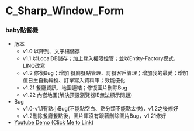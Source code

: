 # C_Sharp_Window_Form
### baby點餐機
* 版本
  * v1.0 以陣列、文字檔儲存
  * v1.1 以LocalDB儲存；加上登入權限控管；並以Entity-Factory模式、LINQ改寫
  * v1.2 修復Bug；增加 餐廳餐點管理、訂餐客戶管理；增加我的最愛；增加值日生自動輪換、訂單寫入資料庫；效能優化
  * v1.21 餐廳資訊、地圖連結；修復圖片刪除Bug
  * v1.22 內嵌地圖(解決預設瀏覽器IE無法顯示問題)
* Bug
  * v1.0-v1.1有點小Bug(不能點空白、點分類不能點太快)，v1.2之後修好
  * v1.2刪除餐廳餐點後，圖片庫沒有跟著刪除圖片Bug，v1.21修好
* [Youtube Demo (Click Me to Link)](https://youtu.be/IPCL2wYZD7c)
